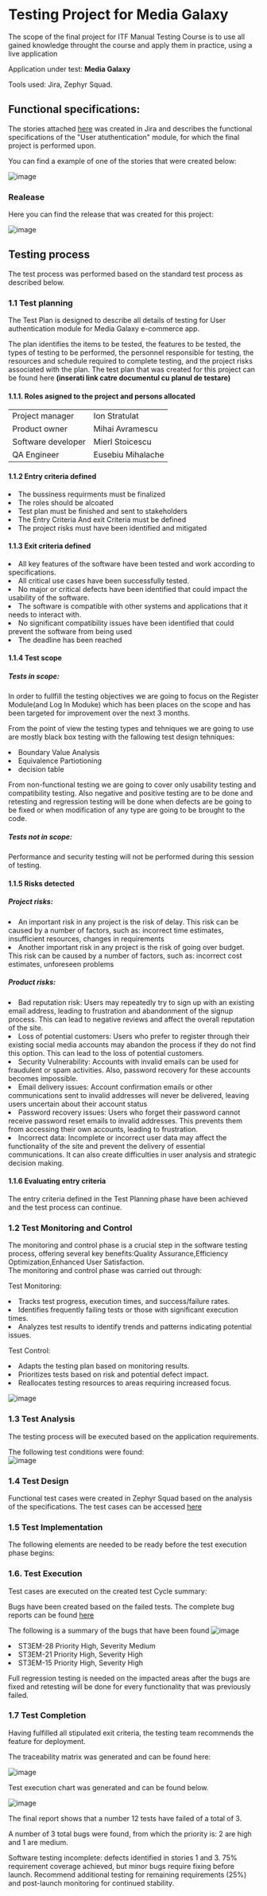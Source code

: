 <h1>Testing Project for Media Galaxy</h1>

The scope of the final project for ITF Manual Testing Course is to use all gained knowledge throught the course and apply them in practice, using a live application

Application under test: **Media Galaxy**

Tools used: Jira, Zephyr Squad.

<h2>Functional specifications:</h2>

The stories attached [here](https://github.com/Eusebiiu/Testare-Manuala/blob/main/stories-jira.doc) was created in Jira and describes the functional specifications of the "User atuthentication" module, for which the final project is performed upon.

You can find a example of one of the stories that were created below: 

![image](https://github.com/user-attachments/assets/24ec79e2-3b15-4ecf-b8d2-3f849dcc3864)

<h3>Realease</h3>
Here you can find the release that was created for this project:

![image](https://github.com/user-attachments/assets/ccac7641-cca2-44b9-a57b-ac44d923a91a)


<h2>Testing process</h2>

The test process was performed based on the standard test process as described below.

<h3>1.1 Test planning</h3>

The Test Plan is designed to describe all details of testing for User authentication module for Media Galaxy e-commerce app.

The plan identifies the items to be tested, the features to be tested, the types of testing to be performed, the personnel responsible for testing, the resources and schedule required to complete testing, and the project risks associated with the plan. The test plan that was created for this project can be found here **(inserati link catre documentul cu planul de testare)**

<h4>1.1.1. Roles asigned to the project and persons allocated</h4>


<table>
<tr><td>Project manager</td> <td>Ion Stratulat</td></tr>
<tr><td>Product owner</td><td>Mihai Avramescu</td></tr>
<tr><td>Software developer</td><td>Mierl Stoicescu</td></tr>
<tr><td>QA Engineer</td><td>Eusebiu Mihalache</td></tr> 
</table>

<h4> 1.1.2 Entry criteria defined </h4>

<li>The bussiness requirments must be finalized
<li>The roles should be alcoated
<li>Test plan must be finished and sent to stakeholders
<li>The Entry Criteria And exit Criteria must be defined
<li>The project risks must have been identified and mitigated

<h4> 1.1.3 Exit criteria defined </h4>

<li>All key features of the software have been tested and work according to specifications.
<li>All critical use cases have been successfully tested.
<li>No major or critical defects have been identified that could impact the usability of the software.
<li>The software is compatible with other systems and applications that it needs to interact with.
<li>No significant compatibility issues have been identified that could prevent the software from being used
<li>The deadline has been reached

<h4> 1.1.4 Test scope</h4>

<h5> Tests in scope: </h5>

In order to fullfill the testing objectives we are going to focus on the Register Module(and Log In Moduke) which has been places on the scope and has been targeted for improvement over the next 3 months.

From the point of view the testing types and tehniques we are going to use are mostly black box testing with the fallowing test design tehniques:
<li>Boundary Value Analysis
<li>Equivalence Partiotioning
<li>decision table

From non-functional testing we are going to cover only usability testing and compatibility testing.
Also negative and positive testing are to be done and retesting and regression testing will be done when defects are be going to be fixed or when modification of any type are going to be brought to the code.

<h5>Tests not in scope: </h5>

Performance and security testing will not be performed during this session of testing.

<h4>1.1.5 Risks detected</h4>

<h5>Project risks:</h5>

<li>An important risk in any project is the risk of delay. This risk can be caused by a number of factors, such as: incorrect time estimates, insufficient resources, changes in requirements<br>
<li>Another important risk in any project is the risk of going over budget. This risk can be caused by a number of factors, such as: incorrect cost estimates, unforeseen problems


<h5> Product risks: </h5>
<li>Bad reputation risk: Users may repeatedly try to sign up with an existing email address, leading to frustration and abandonment of the signup process. This can lead to negative reviews and affect the overall reputation of the site.
<li>Loss of potential customers: Users who prefer to register through their existing social media accounts may abandon the process if they do not find this option. This can lead to the loss of potential customers.
<li>Security Vulnerability: Accounts with invalid emails can be used for fraudulent or spam activities. Also, password recovery for these accounts becomes impossible.<br>
<li>Email delivery issues: Account confirmation emails or other communications sent to invalid addresses will never be delivered, leaving users uncertain about their account status<br>
<li>Password recovery issues: Users who forget their password cannot receive password reset emails to invalid addresses. This prevents them from accessing their own accounts, leading to frustration.
<li>Incorrect data: Incomplete or incorrect user data may affect the functionality of the site and prevent the delivery of essential communications. It can also create difficulties in user analysis and strategic decision making.


<h4>1.1.6 Evaluating entry criteria</h4>

The entry criteria defined in the Test Planning phase have been achieved and the test process can continue.

<h3>1.2 Test Monitoring and Control</h3>

The monitoring and control phase is a crucial step in the software testing process, offering several key benefits:Quality Assurance,Efficiency Optimization,Enhanced User Satisfaction.<br>
The monitoring and control phase was carried out through:<br>

Test Monitoring:<br>

<li>Tracks test progress, execution times, and success/failure rates.
<li>Identifies frequently failing tests or those with significant execution times.
<li>Analyzes test results to identify trends and patterns indicating potential issues.

Test Control:<br>

<li>Adapts the testing plan based on monitoring results.
<li>Prioritizes tests based on risk and potential defect impact.
<li>Reallocates testing resources to areas requiring increased focus.


![image](https://github.com/user-attachments/assets/dfa1b034-3522-490f-8367-5f63f5e0ff23)

<h3> 1.3 Test Analysis </h3>
The testing process will be executed based on the application requirements. 

The following test conditions were found: <br>
![image](https://github.com/user-attachments/assets/1f930728-5d27-4f4d-b19a-f73b8d09555b)




<h3>1.4 Test Design</h3>

Functional test cases were created in Zephyr Squad based on the analysis of the specifications. The test cases can be accessed [here](https://github.com/Eusebiiu/Testare-Manuala/blob/main/test-cases-jira.pdf) 

<h3>1.5 Test Implementation</h3>

The following elements are needed to be ready before the test execution phase begins:



<h3>1.6. Test Execution </h3>

Test cases are executed on the created test Cycle summary:

Bugs have been created based on the failed tests. The complete bug reports can be found [here](https://github.com/Eusebiiu/Testare-Manuala/blob/main/jira-bug.pdf)

The following is a summary of the bugs that have been found
![image](https://github.com/user-attachments/assets/e24cf4f7-8441-416a-ace7-0a025562e23e)


<li>ST3EM-28 Priority High, Severity Medium
<li>ST3EM-21 Priority High, Severity High
<li>ST3EM-15 Priority High, Severity High


Full regression testing is needed on the impacted areas after the bugs are fixed and retesting will be done for every functionality that was previously failed.

<h3>1.7 Test Completion</h3>
Having fulfilled all stipulated exit criteria, the testing team recommends the feature for deployment.

The traceability matrix was generated and can be found here: 

![image](https://github.com/user-attachments/assets/35f957f6-1dd4-47f1-8ca0-70aa832da23b)


Test execution chart was generated and can be found below. 

![image](https://github.com/user-attachments/assets/9b986b11-4212-49e3-9d12-72fb321a29af)


The final report shows that a number 12 tests have failed of a total of 3.

A number of 3 total bugs were found, from which the priority is: 2 are high and 1 are medium.

Software testing incomplete: defects identified in stories 1 and 3. 75% requirement coverage achieved, but minor bugs require fixing before launch. Recommend additional testing for remaining requirements (25%) and post-launch monitoring for continued stability.
